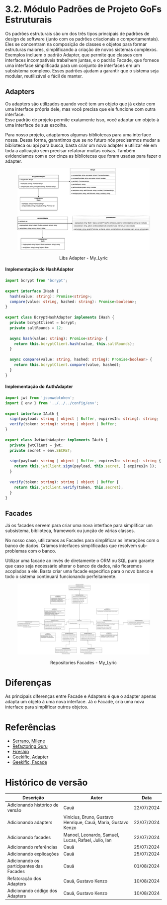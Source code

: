 # 3.2. Módulo Padrões de Projeto GoFs Estruturais

Os padrões estruturais são um dos três tipos principais de padrões de design de software (junto com os padrões criacionais e comportamentais). Eles se concentram na composição de classes e objetos para formar estruturas maiores, simplificando a criação de novos sistemas complexos. Exemplos incluem o padrão Adapter, que permite que classes com interfaces incompatíveis trabalhem juntas, e o padrão Facade, que fornece uma interface simplificada para um conjunto de interfaces em um subsistema complexo. Esses padrões ajudam a garantir que o sistema seja modular, reutilizável e fácil de manter.

## Adapters

Os adapters são utilizados quando você tem um objeto que já existe com uma interface própria dele, mas você precisa que ele funcione com outra interface. <br/>
Esse padrão de projeto permite exatamente isso, você adaptar um objeto à uma
interface de sua escolha.

Para nosso projeto, adaptamos algumas bibliotecas para uma interface nossa.
Dessa forma, garantimos que se no futuro nós precisarmos mudar a biblioteca ou
api para busca, basta criar um novo adapter e utilizar ele em toda a
aplicação sem precisar refatorar muitas coisas. Também evidenciamos com a cor cinza as bibliotecas que foram usadas para fazer o adapter.

<figure align="center">

![brainstorm](../assets/gofsEstruturais/adapters.png)

  <figcaption>Libs Adapter - My_Lyric</figcaption>
</figure>

<!-- tabs:start -->

#### **Implementação do HashAdapter**

```typescript
import bcrypt from 'bcrypt';

export interface IHash {
  hash(value: string): Promise<string>;
  compare(value: string, hashed: string): Promise<boolean>;
}

export class BcryptHashAdapter implements IHash {
  private bcryptClient = bcrypt;
  private saltRounds = 12;

  async hash(value: string): Promise<string> {
    return this.bcryptClient.hash(value, this.saltRounds);
  }

  async compare(value: string, hashed: string): Promise<boolean> {
    return this.bcryptClient.compare(value, hashed);
  }
}
```

#### **Implementação do AuthAdapter**

```typescript
import jwt from 'jsonwebtoken';
import { env } from '../../../config/env';

export interface IAuth {
  sign(payload: string | object | Buffer, expiresIn: string): string;
  verify(token: string): string | object | Buffer;
}

export class JwtAuthAdapter implements IAuth {
  private jwtClient = jwt;
  private secret = env.SECRET;

  sign(payload: string | object | Buffer, expiresIn: string): string {
    return this.jwtClient.sign(payload, this.secret, { expiresIn });
  }

  verify(token: string): string | object | Buffer {
    return this.jwtClient.verify(token, this.secret);
  }
}
```

<!-- tabs:end -->

## Facades

Já os facades servem para criar uma nova interface para simplificar um subsistema,
biblioteca, framework ou junção de várias classes.

No nosso caso, utilizamos as Facades para simplificar as interações com o banco
de dados. Criamos interfaces simplificadas que resolvem sub-problemas com o banco.

Utilizar uma facade ao invés de diretamente o ORM ou SQL puro garante que caso
seja necessário alterar o banco de dados, não ficaremos acoplados a ele. Basta
criar uma facade específica para o novo banco e todo o sistema continuará
funcionando perfeitamente.

<figure align="center">

![brainstorm](../assets/gofsEstruturais/facades.png)

  <figcaption>Repositories Facades - My_Lyric</figcaption>
</figure>

# Diferenças

As principais diferenças entre Facade e Adapters é que o adapter apenas adapta
um objeto à uma nova interface. Já o Facade, cria uma nova interface para
simplificar outros objetos.

# Referências

- [Serrano, Milene](https://arquivos.unb.br/arquivos/202415314643a230798133defe04b5d97/Arquitetura_e_Desenho_de_Software_-_Aula_GoFs_Estruturais_-_Profa._Milene.pdf)
- [Refactoring Guru](https://refactoring.guru/pt-br/design-patterns/structural-patterns)
- [Fireship](https://youtu.be/tv-_1er1mWI?si=9QQtWoqDZMSPgbMH)
- [Geekific, Adapter](https://www.youtube.com/watch?v=wA3keqCeKtM&list=PLlsmxlJgn1HJpa28yHzkBmUY-Ty71ZUGc&index=17)
- [Geekific, Facade](https://www.youtube.com/watch?v=xWk6jvqyhAQ&list=PLlsmxlJgn1HJpa28yHzkBmUY-Ty71ZUGc&index=21)

# Histórico de versão

| Descrição                                | Autor                                                         | Data       |
| ---------------------------------------- | ------------------------------------------------------------- | ---------- |
| Adicionando histórico de versão          | Cauã                                                          | 22/07/2024 |
| Adicionando adapters                     | Vinicius, Bruno, Gustavo Henrique, Cauã, Maria, Gustavo Kenzo | 22/07/2024 |
| Adicionando facades                      | Manoel, Leonardo, Samuel, Lucas, Rafael, Julio, Ian           | 22/07/2024 |
| Adicionando referências                  | Cauã                                                          | 25/07/2024 |
| Adicionando explicações                  | Cauã                                                          | 25/07/2024 |
| Adicionando os participantes das Facades | Cauã                                                          | 01/08/2024 |
| Refatoração dos Adapters                 | Cauã, Gustavo Kenzo                                           | 10/08/2024 |
| Adicionando código dos Adapters          | Cauã, Gustavo Kenzo                                           | 10/08/2024 |

